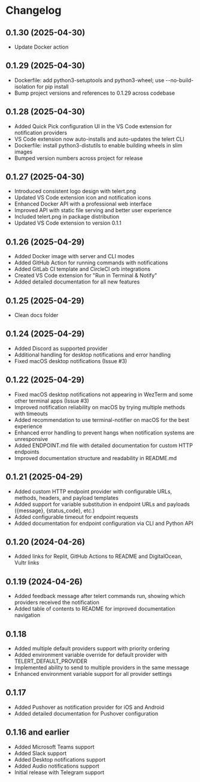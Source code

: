 # Changelog

## 0.1.30 (2025-04-30)
- Update Docker action

## 0.1.29 (2025-04-30)
- Dockerfile: add python3-setuptools and python3-wheel; use --no-build-isolation for pip install
- Bump project versions and references to 0.1.29 across codebase

## 0.1.28 (2025-04-30)
- Added Quick Pick configuration UI in the VS Code extension for notification providers
- VS Code extension now auto-installs and auto-updates the telert CLI
- Dockerfile: install python3-distutils to enable building wheels in slim images
- Bumped version numbers across project for release

## 0.1.27 (2025-04-30)
- Introduced consistent logo design with telert.png
- Updated VS Code extension icon and notification icons
- Enhanced Docker API with a professional web interface
- Improved API with static file serving and better user experience
- Included telert.png in package distribution
- Updated VS Code extension to version 0.1.1

## 0.1.26 (2025-04-29)
- Added Docker image with server and CLI modes
- Added GitHub Action for running commands with notifications
- Added GitLab CI template and CircleCI orb integrations
- Created VS Code extension for "Run in Terminal & Notify"
- Added detailed documentation for all new features

## 0.1.25 (2025-04-29)
- Clean docs folder

## 0.1.24 (2025-04-29)
- Added Discord as supported provider
- Additional handling for desktop notifications and error handling
- Fixed macOS desktop notifications (Issue #3)

## 0.1.22 (2025-04-29)
- Fixed macOS desktop notifications not appearing in WezTerm and some other terminal apps (Issue #3)
- Improved notification reliability on macOS by trying multiple methods with timeouts
- Added recommendation to use terminal-notifier on macOS for the best experience
- Enhanced error handling to prevent hangs when notification systems are unresponsive
- Added ENDPOINT.md file with detailed documentation for custom HTTP endpoints
- Improved documentation structure and readability in README.md

## 0.1.21 (2025-04-29)
- Added custom HTTP endpoint provider with configurable URLs, methods, headers, and payload templates
- Added support for variable substitution in endpoint URLs and payloads ({message}, {status_code}, etc.)
- Added configurable timeout for endpoint requests
- Added documentation for endpoint configuration via CLI and Python API

## 0.1.20 (2024-04-26)
- Added links for Replit, GitHub Actions to README and DigitalOcean, Vultr links


## 0.1.19 (2024-04-26)
- Added feedback message after telert commands run, showing which providers received the notification
- Added table of contents to README for improved documentation navigation

## 0.1.18
- Added multiple default providers support with priority ordering
- Added environment variable override for default provider with TELERT_DEFAULT_PROVIDER
- Implemented ability to send to multiple providers in the same message
- Enhanced environment variable support for all provider settings

## 0.1.17
- Added Pushover as notification provider for iOS and Android
- Added detailed documentation for Pushover configuration

## 0.1.16 and earlier
- Added Microsoft Teams support
- Added Slack support
- Added Desktop notifications support
- Added Audio notifications support
- Initial release with Telegram support